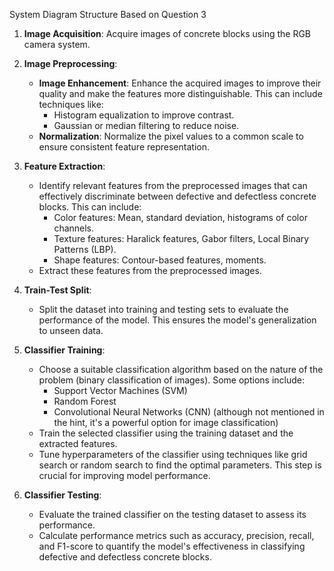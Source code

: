 System Diagram Structure Based on Question 3

1. **Image Acquisition**: Acquire images of concrete blocks using the RGB camera system.

2. **Image Preprocessing**:
   - **Image Enhancement**: Enhance the acquired images to improve their quality and make the features more distinguishable. This can include techniques like:
     - Histogram equalization to improve contrast.
     - Gaussian or median filtering to reduce noise.
   - **Normalization**: Normalize the pixel values to a common scale to ensure consistent feature representation.

3. **Feature Extraction**:
   - Identify relevant features from the preprocessed images that can effectively discriminate between defective and defectless concrete blocks. This can include:
     - Color features: Mean, standard deviation, histograms of color channels.
     - Texture features: Haralick features, Gabor filters, Local Binary Patterns (LBP).
     - Shape features: Contour-based features, moments.
   - Extract these features from the preprocessed images.

4. **Train-Test Split**:
   - Split the dataset into training and testing sets to evaluate the performance of the model. This ensures the model's generalization to unseen data.

5. **Classifier Training**:
   - Choose a suitable classification algorithm based on the nature of the problem (binary classification of images). Some options include:
     - Support Vector Machines (SVM)
     - Random Forest
     - Convolutional Neural Networks (CNN) (although not mentioned in the hint, it's a powerful option for image classification)
   - Train the selected classifier using the training dataset and the extracted features.
   - Tune hyperparameters of the classifier using techniques like grid search or random search to find the optimal parameters. This step is crucial for improving model performance.

6. **Classifier Testing**:
   - Evaluate the trained classifier on the testing dataset to assess its performance.
   - Calculate performance metrics such as accuracy, precision, recall, and F1-score to quantify the model's effectiveness in classifying defective and defectless concrete blocks.
